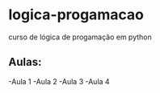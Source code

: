 # logica-progamacao
curso de lógica de progamação em python

## Aulas:
  -Aula 1
  -Aula 2
  -Aula 3
  -Aula 4
